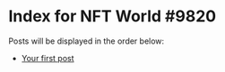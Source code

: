 # Index for NFT World #9820
Posts will be displayed in the order below:

- [Your first post](./001-first.md)

